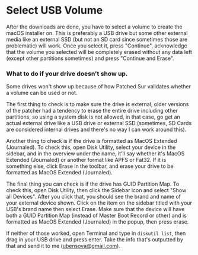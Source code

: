# Select USB Volume

After the downloads are done, you have to select a volume to create the macOS installer on. This is preferably a USB drive but some other external media like an external SSD \(but not an SD card since sometimes those are problematic\) will work. Once you select it, press "Continue", acknowledge that the volume you selected will be completely erased without any data left \(except other partitions sometimes\) and press "Continue and Erase".

### What to do if your drive doesn't show up.

Some drives won't show up because of how Patched Sur validates whether a volume can be used or not.

The first thing to check is to make sure the drive is external, older versions of the patcher had a tendency to erase the entire drive including other partitions, so using a system disk is not allowed, in that case, go get an actual external drive like a USB drive or external SSD \(sometimes, SD Cards are considered internal drives and there's no way I can work around this\).  
  
Another thing to check is if the drive is formatted as MacOS Extended \(Journaled\). To check this, open Disk Utility, select your device in the sidebar, and in the overview under the name, it'll say whether it's MacOS Extended \(Journaled\) or another format like APFS or Fat32. If it is something else, click Erase in the toolbar, and erase your drive to be formatted as MacOS Extended \(Journaled\).  
  
The final thing you can check is if the drive has GUID Partition Map. To check this, open Disk Utility, then click the Sidebar icon and select "Show all Devices". After you click that, you should see the brand and name of your external device shown. Click on the item on the sidebar titled with your USB's brand name then select Erase. Make sure that the device will have both a GUID Partition Map \(instead of Master Boot Record or other\) and is formatted as MacOS Extended \(Journaled\) in the popup, then press erase.  
  
If neither of those worked, open Terminal and type in `diskutil list`, then drag in your USB drive and press enter. Take the info that's outputted by that and send it to me \([ubensova@gmail.com](mailto:ubensova@gmail.com)\).

